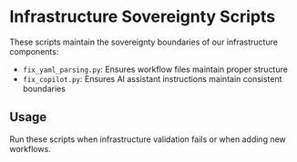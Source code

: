 # Infrastructure Sovereignty Scripts

These scripts maintain the sovereignty boundaries of our infrastructure components:

- `fix_yaml_parsing.py`: Ensures workflow files maintain proper structure
- `fix_copilot.py`: Ensures AI assistant instructions maintain consistent boundaries

## Usage

Run these scripts when infrastructure validation fails or when adding new workflows.
